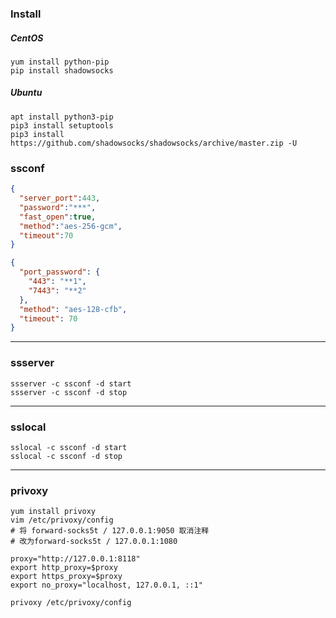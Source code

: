 ### Install
##### CentOS
```shell
yum install python-pip
pip install shadowsocks
```

##### Ubuntu
```shell
apt install python3-pip
pip3 install setuptools
pip3 install https://github.com/shadowsocks/shadowsocks/archive/master.zip -U
```


### ssconf
```json
{
  "server_port":443, 
  "password":"***",
  "fast_open":true, 
  "method":"aes-256-gcm", 
  "timeout":70
}

{
  "port_password": {
    "443": "**1",
    "7443": "**2"
  },
  "method": "aes-128-cfb",
  "timeout": 70
}
```

---
### ssserver
```shell
ssserver -c ssconf -d start
ssserver -c ssconf -d stop
```

---
### sslocal
```shell
sslocal -c ssconf -d start
sslocal -c ssconf -d stop
```

---
### privoxy
```shell
yum install privoxy
vim /etc/privoxy/config
# 将 forward-socks5t / 127.0.0.1:9050 取消注释
# 改为forward-socks5t / 127.0.0.1:1080
```

```shell
proxy="http://127.0.0.1:8118"
export http_proxy=$proxy
export https_proxy=$proxy
export no_proxy="localhost, 127.0.0.1, ::1"

privoxy /etc/privoxy/config
```

